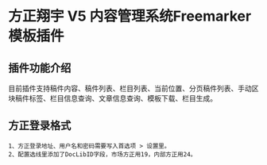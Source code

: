 # 方正翔宇 V5 内容管理系统Freemarker模板插件

## 插件功能介绍
   目前插件支持稿件内容、稿件列表、栏目列表、当前位置、分页稿件列表、手动区块稿件标签、栏目信息查询、文章信息查询、模板下载、栏目生成。

## 方正登录格式
    1、方正登录地址、用户名和密码需要写入首选项 > 设置里。
    2、配置选线里添加了DocLibID字段，市场方正用19，内部方正用24。
